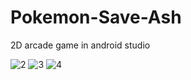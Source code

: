 # Pokemon-Save-Ash
2D arcade game in android studio

![2](https://user-images.githubusercontent.com/88483910/131406694-78516113-86d7-450f-b8c3-02e0b114633a.png)
![3](https://user-images.githubusercontent.com/88483910/131406883-54fe824f-264e-4273-8979-0c51f5ee980e.png)
![4](https://user-images.githubusercontent.com/88483910/142730024-0da88903-4bf6-4e56-b97b-0a9ed3269fb6.png)

